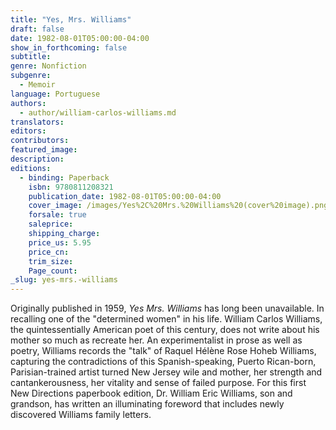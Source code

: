 ```yaml
---
title: "Yes, Mrs. Williams"
draft: false
date: 1982-08-01T05:00:00-04:00
show_in_forthcoming: false
subtitle:
genre: Nonfiction
subgenre:
  - Memoir
language: Portuguese
authors:
  - author/william-carlos-williams.md
translators:
editors:
contributors:
featured_image:
description:
editions:
  - binding: Paperback
    isbn: 9780811208321
    publication_date: 1982-08-01T05:00:00-04:00
    cover_image: /images/Yes%2C%20Mrs.%20Williams%20(cover%20image).png
    forsale: true
    saleprice:
    shipping_charge:
    price_us: 5.95
    price_cn:
    trim_size:
    Page_count:
_slug: yes-mrs.-williams
---
```


Originally published in 1959, _Yes Mrs. Williams_ has long been unavailable. In recalling one of the "determined women" in his life. William Carlos Williams, the quintessentially American poet of this century, does not write about his mother so much as recreate her. An experimentalist in prose as well as poetry, Williams records the "talk" of Raquel Hélène Rose Hoheb Williams, capturing the contradictions of this Spanish-speaking, Puerto Rican-born, Parisian-trained artist turned New Jersey wile and mother, her strength and cantankerousness, her vitality and sense of failed purpose. For this first New Directions paperbook edition, Dr. William Eric Williams, son and grandson, has written an illuminating foreword that includes newly discovered Williams family letters.


